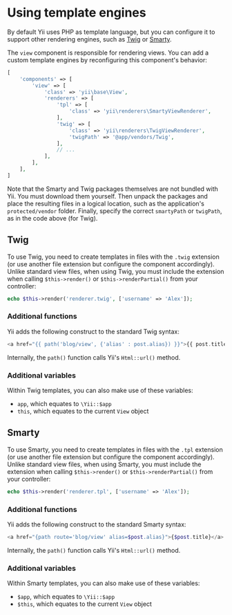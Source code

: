 Using template engines
======================

By default Yii uses PHP as template language, but you can configure it to support other rendering engines, such as [Twig](http://twig.sensiolabs.org/) or [Smarty](http://www.smarty.net/).

The `view` component is responsible for rendering views. You can add
a custom template engines by reconfiguring this component's behavior:

```php
[
	'components' => [
		'view' => [
			'class' => 'yii\base\View',
			'renderers' => [
				'tpl' => [
					'class' => 'yii\renderers\SmartyViewRenderer',
				],
				'twig' => [
					'class' => 'yii\renderers\TwigViewRenderer',
					'twigPath' => '@app/vendors/Twig',
				],
				// ...
			],
		],
	],
]
```

Note that the Smarty and Twig packages themselves are not bundled with Yii. You must download them yourself. Then unpack the packages and place the resulting files in a logical location, such as the application's `protected/vendor` folder. Finally, specify the correct `smartyPath` or `twigPath`, as in the code above (for Twig).

Twig
----

To use Twig, you need to create templates in files with the `.twig` extension (or use another file extension but configure the component accordingly).
Unlike standard view files, when using Twig, you must include the extension  when calling `$this->render()`
or `$this->renderPartial()` from your controller:

```php
echo $this->render('renderer.twig', ['username' => 'Alex']);
```

### Additional functions

Yii adds the following construct to the standard Twig syntax:

```php
<a href="{{ path('blog/view', {'alias' : post.alias}) }}">{{ post.title }}</a>
```

Internally, the `path()` function calls Yii's `Html::url()` method.

### Additional variables

Within Twig templates, you can also make use of these variables:

- `app`, which equates to `\Yii::$app`
- `this`, which equates to the current `View` object

Smarty
------

To use Smarty, you need to create templates in files with the `.tpl` extension (or use another file extension but configure the component accordingly). Unlike standard view files, when using Smarty, you must include the extension  when calling `$this->render()`
or `$this->renderPartial()` from your controller:

```php
echo $this->render('renderer.tpl', ['username' => 'Alex']);
```

### Additional functions

Yii adds the following construct to the standard Smarty syntax:

```php
<a href="{path route='blog/view' alias=$post.alias}">{$post.title}</a>
```

Internally, the `path()` function calls Yii's `Html::url()` method.

### Additional variables

Within Smarty templates, you can also make use of these variables:

- `$app`, which equates to `\Yii::$app`
- `$this`, which equates to the current `View` object

